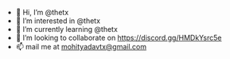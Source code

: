 - 👋 Hi, I’m @thetx
- 👀 I’m interested in @thetx
- 🌱 I’m currently learning @thetx
- 💞️ I’m looking to collaborate on https://discord.gg/HMDkYsrc5e
- 📫 mail me at mohityadavtx@gmail.com

<!---
thetx/thetx is a ✨ special ✨ repository because its `README.md` (this file) appears on your GitHub profile.
You can click the Preview link to take a look at your changes.
--->
